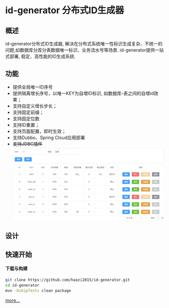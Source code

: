 # id-generator 分布式ID生成器

## 概述
id-generator分布式ID生成器, 解决在分布式系统唯一性标识生成复杂、不统一的问题,如数据库分库分表数据唯一标识、业务流水号等场景. id-generator提供一站式部署, 稳定、高性能的ID生成系统.
## 功能
+ 提供全局唯一ID序号
+ 提供隔离增长序号，以唯一KEY为自增ID标识, 如数据库-表之间的自增id效果；
+ 支持自定义增长步长；
+ 支持固定前缀；
+ 支持固定位数
+ 支持ID重置；
+ 支持页面配置，即时生效； 
+ 支持Dubbo、Spring Cloud应用部署
+ ~~支持JDBC插件~~
![](./docs/img/list3.png)
## 设计

## 快速开始
#### 下载与构建
```bash
git clone https://github.com/haozi2015/id-generator.git
cd id-generator
mvn -DskipTests clean package
```
[more...](./docs/quick-start.md)
